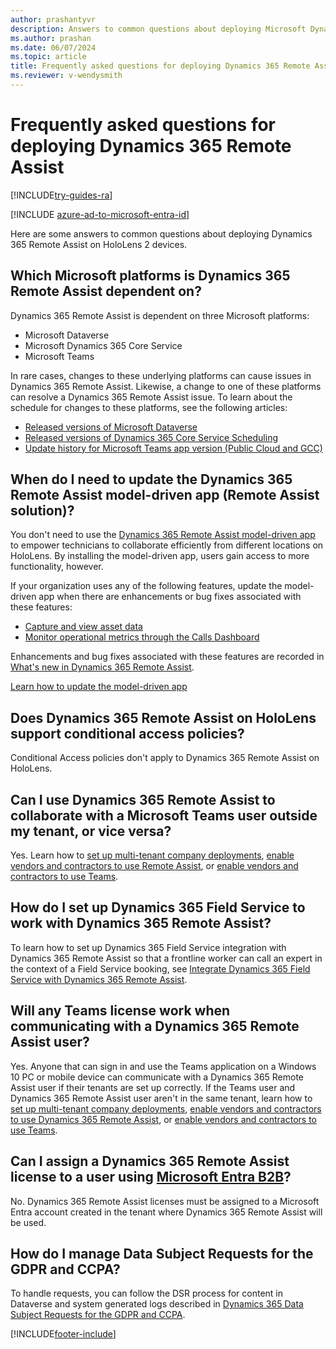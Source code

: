 ```yaml
---
author: prashantyvr
description: Answers to common questions about deploying Microsoft Dynamics 365 Remote Assist.
ms.author: prashan
ms.date: 06/07/2024
ms.topic: article
title: Frequently asked questions for deploying Dynamics 365 Remote Assist 
ms.reviewer: v-wendysmith
---
```


# Frequently asked questions for deploying Dynamics 365 Remote Assist

[!INCLUDE[try-guides-ra](../includes/try-guides-ra.md)]

[!INCLUDE [azure-ad-to-microsoft-entra-id](../includes/azure-ad-to-microsoft-entra-id.md)]

Here are some answers to common questions about deploying Dynamics 365 Remote Assist on HoloLens 2 devices.

## Which Microsoft platforms is Dynamics 365 Remote Assist dependent on?
 
Dynamics 365 Remote Assist is dependent on three Microsoft platforms:
 
- Microsoft Dataverse
- Microsoft Dynamics 365 Core Service
- Microsoft Teams
 
In rare cases, changes to these underlying platforms can cause issues in Dynamics 365 Remote Assist. Likewise, a change to one of these platforms can resolve a Dynamics 365 Remote Assist issue. To learn about the schedule for changes to these platforms, see the following articles:

- [Released versions of Microsoft Dataverse](/dynamics365/released-versions/microsoft-dataverse)
- [Released versions of Dynamics 365 Core Service Scheduling](/dynamics365/released-versions/dynamics365-css)
- [Update history for Microsoft Teams app version (Public Cloud and GCC)](/officeupdates/teams-app-versioning)

## When do I need to update the Dynamics 365 Remote Assist model-driven app (Remote Assist solution)?

You don't need to use the [Dynamics 365 Remote Assist model-driven app](ra-webapp-install.md) to empower technicians to collaborate efficiently from different locations on HoloLens. By installing the model-driven app, users gain access to more functionality, however. 

If your organization uses any of the following features, update the model-driven app when there are enhancements or bug fixes associated with these features: 

- [Capture and view asset data](asset-capture-overview.md) 
- [Monitor operational metrics through the Calls Dashboard](calls-dashboard.md) 

Enhancements and bug fixes associated with these features are recorded in [What's new in Dynamics 365 Remote Assist](whats-new.md).

[Learn how to update the model-driven app](ra-webapp-install.md#update-the-model-driven-app-to-the-latest-version)

## Does Dynamics 365 Remote Assist on HoloLens support conditional access policies?

Conditional Access policies don't apply to Dynamics 365 Remote Assist on HoloLens.

## Can I use Dynamics 365 Remote Assist to collaborate with a Microsoft Teams user outside my tenant, or vice versa?

Yes. Learn how to [set up multi-tenant company deployments](multi-tenant-deployment.md), [enable vendors and contractors to use Remote Assist](vendor-use-ra.md), or [enable vendors and contractors to use Teams](vendor-use-teams.md).

## How do I set up Dynamics 365 Field Service to work with Dynamics 365 Remote Assist?

To learn how to set up Dynamics 365 Field Service integration with Dynamics 365 Remote Assist so that a frontline worker can call an expert in the context of a Field Service booking, see [Integrate Dynamics 365 Field Service with Dynamics 365 Remote Assist](troubleshoot-field-service.md).

## Will any Teams license work when communicating with a Dynamics 365 Remote Assist user?

Yes. Anyone that can sign in and use the Teams application on a Windows 10 PC or mobile device can communicate with a Dynamics 365 Remote Assist user if their tenants are set up correctly. If the Teams user and Dynamics 365 Remote Assist user aren't in the same tenant, learn how to [set up multi-tenant company deployments](multi-tenant-deployment.md), [enable vendors and contractors to use Dynamics 365 Remote Assist](vendor-use-ra.md), or [enable vendors and contractors to use Teams](vendor-use-teams.md). 

## Can I assign a Dynamics 365 Remote Assist license to a user using [Microsoft Entra B2B](/azure/active-directory/b2b/what-is-b2b)?

No.  Dynamics 365 Remote Assist licenses must be assigned to a Microsoft Entra account created in the tenant where Dynamics 365 Remote Assist will be used.

## How do I manage Data Subject Requests for the GDPR and CCPA?

To handle requests, you can follow the DSR process for content in Dataverse and system generated logs described in [Dynamics 365 Data Subject Requests for the GDPR and CCPA](/compliance/regulatory/gdpr-dsr-dynamics365).


[!INCLUDE[footer-include](../includes/footer-banner.md)]
